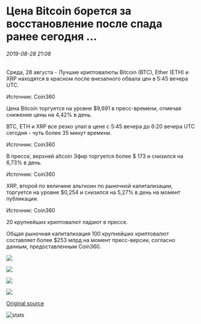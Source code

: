 # Цена Bitcoin борется за восстановление после спада ранее сегодня ...

###### 2019-08-28 21:08

Среда, 28 августа - Лучшие криптовалюты Bitcoin (BTC), Ether (ETH) и XRP находятся в красном после внезапного обвала цен в 5:45 вечера UTC.

Источник: Coin360

Цена Bitcoin торгуется на уровне $9,691 в пресс-времени, отмечая снижение цены на 4,42% в день.

BTC, ETH и XRP все резко упал в цене с 5:45 вечера до 6:20 вечера UTC сегодня - чуть более 35 минут времени.

Источник: Coin360

В прессе, верхней altcoin Эфир торгуется более $ 173 и снизился на 6,73% в день.

Источник: Coin360

XRP, второй по величине альткоин по рыночной капитализации, торгуется на уровне $0,254 и снизился на 5,27% в день на момент публикации.

Источник: Coin360

20 крупнейших криптовалют падают в прессе.

Общая рыночная капитализация 100 крупнейших криптовалют составляет более $253 млрд на момент пресс-версии, согласно данным, предоставленным Coin360.

![](https://s3.cointelegraph.com/storage/uploads/view/140cc6551fa2852c5a3aa7c72e68dbf3.png)

![](https://s3.cointelegraph.com/storage/uploads/view/2c81f923f65ac4eb0528af451aa6c466.png)

![](https://s3.cointelegraph.com/storage/uploads/view/b2f112ff64268d433afe875788503c01.png)

![](https://s3.cointelegraph.com/storage/uploads/view/7254c956196999860a550218a88212af.png)

[Original source](https://cointelegraph.com/news/bitcoin-price-struggles-to-recover-after-slump-earlier-today)

![stats](https://c.statcounter.com/11760860/0/a89fa40b/1/ "stats")
